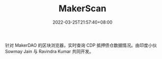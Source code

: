 ﻿---
weight: 
title: "MakerScan"
description: "针对 MakerDAO 的区块浏览器，实时查询 CDP 抵押债仓数据情况"
date: 2022-03-25T21:57:40+08:00
lastmod: 2022-03-25T16:45:40+08:00
draft: false
authors: ["Metabd"]
featuredImage: "makerscan.jpg"
link: ""
tags: ["区块链浏览器","MakerScan"]
categories: ["navigation"]
navigation: ["区块链浏览器"]
lightgallery: true
toc: true
pinned: false
recommend: false
recommend1: false
---
针对 MakerDAO 的区块浏览器，实时查询 CDP 抵押债仓数据情况。由印度小伙 Sowmay Jain 与 Ravindra Kumar 共同开发。
